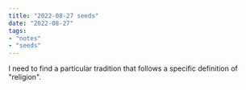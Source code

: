 ```yaml
---
title: "2022-08-27 seeds"
date: "2022-08-27"
tags:
- "notes"
- "seeds"
---
```

I need to find a particular tradition that follows a specific definition of "religion".
